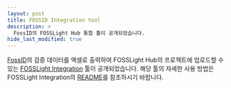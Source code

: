 ```yaml
---
layout: post
title: FOSSID Integration tool
description: >
  FossID의 FOSSLight Hub 통합 툴이 공개되었습니다.
hide_last_modified: true
---
```


[FossID](https://fossid.com/)의 검증 데이터를 엑셀로 출력하여 FOSSLight Hub의 프로젝트에 업로드할 수 있는 [FOSSLight Integration](https://github.com/OSBC-Inc/fosslight_integration) 툴이 공개되었습니다. 해당 툴의 자세한 사용 방법은 FOSSLight Integration의 [README](https://github.com/OSBC-Inc/fosslight_integration/blob/main/README.md)를 참조하시기 바랍니다.
